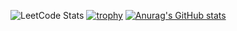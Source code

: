 ![LeetCode Stats](https://leetcard.jacoblin.cool/DELIGHT4UL?theme=dark&font=PT%20Sans)
[![trophy](https://github-profile-trophy.vercel.app/?username=DELIGHT4UL&theme=onestar&column=4&no-frame=true)](https://github.com/ryo-ma/github-profile-trophy)
[![Anurag's GitHub stats](https://github-readme-stats.vercel.app/api?username=DELIGHT4UL&theme=github_dark&hide_border=true&rank_icon=percentile&hide=prs&show_icons=true&include_all_commits=true&title_color=ffffff&icon_color=ffffff)](https://github.com/anuraghazra/github-readme-stats)
